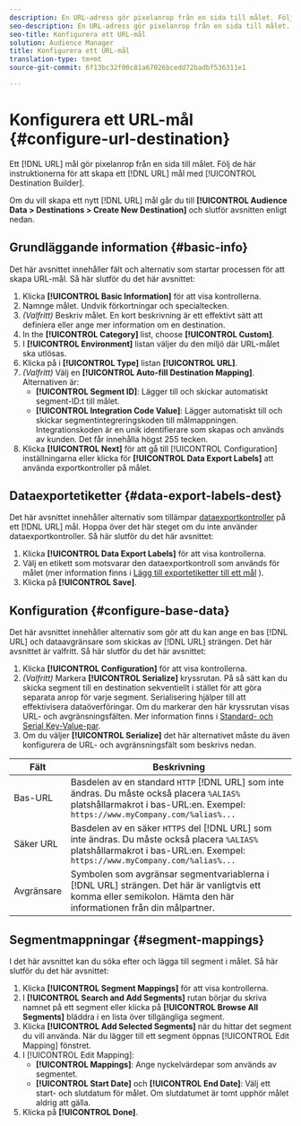 ```yaml
---
description: En URL-adress gör pixelanrop från en sida till målet. Följ de här instruktionerna för att skapa ett URL-mål med Destination Builder.
seo-description: En URL-adress gör pixelanrop från en sida till målet. Följ de här instruktionerna för att skapa ett URL-mål med Destination Builder.
seo-title: Konfigurera ett URL-mål
solution: Audience Manager
title: Konfigurera ett URL-mål
translation-type: tm+mt
source-git-commit: 6f13bc32f00c81a67026bcedd72badbf536311e1

---
```




# Konfigurera ett URL-mål {#configure-url-destination}

Ett [!DNL URL] mål gör pixelanrop från en sida till målet. Följ de här instruktionerna för att skapa ett [!DNL URL] mål med [!UICONTROL Destination Builder].

<!-- create-url-destination.xml -->

Om du vill skapa ett nytt [!DNL URL] mål går du till **[!UICONTROL Audience Data > Destinations > Create New Destination]** och slutför avsnitten enligt nedan.

## Grundläggande information {#basic-info}

Det här avsnittet innehåller fält och alternativ som startar processen för att skapa URL-mål. Så här slutför du det här avsnittet:

1. Klicka **[!UICONTROL Basic Information]** för att visa kontrollerna.
2. Namnge målet. Undvik förkortningar och specialtecken.
3. *(Valfritt)* Beskriv målet. En kort beskrivning är ett effektivt sätt att definiera eller ange mer information om en destination.
4. In the **[!UICONTROL Category]** list, choose **[!UICONTROL Custom]**.
5. I **[!UICONTROL Environment]** listan väljer du den miljö där URL-målet ska utlösas.
6. Klicka på i **[!UICONTROL Type]** listan **[!UICONTROL URL]**.
7. *(Valfritt)* Välj en **[!UICONTROL Auto-fill Destination Mapping]**. Alternativen är:
   * **[!UICONTROL Segment ID]**: Lägger till och skickar automatiskt segment-ID:t till målet.
   * **[!UICONTROL Integration Code Value]**: Lägger automatiskt till och skickar segmentintegreringskoden till målmappningen. Integrationskoden är en unik identifierare som skapas och används av kunden. Det får innehålla högst 255 tecken.
8. Klicka **[!UICONTROL Next]** för att gå till [!UICONTROL Configuration] inställningarna eller klicka för **[!UICONTROL Data Export Labels]** att använda exportkontroller på målet.

## Dataexportetiketter {#data-export-labels-dest}

Det här avsnittet innehåller alternativ som tillämpar [dataexportkontroller](../../features/data-export-controls.md) på ett [!DNL URL] mål. Hoppa över det här steget om du inte använder dataexportkontroller. Så här slutför du det här avsnittet:

1. Klicka **[!UICONTROL Data Export Labels]** för att visa kontrollerna.
2. Välj en etikett som motsvarar den dataexportkontroll som används för målet (mer information finns i [Lägg till exportetiketter till ett mål](/help/using/features/destinations/add-data-export-labels.md) ).
3. Klicka på **[!UICONTROL Save]**.

## Konfiguration {#configure-base-data}

Det här avsnittet innehåller alternativ som gör att du kan ange en bas [!DNL URL] och dataavgränsare som skickas av [!DNL URL] strängen. Det här avsnittet är valfritt. Så här slutför du det här avsnittet:

1. Klicka **[!UICONTROL Configuration]** för att visa kontrollerna.
1. *(Valfritt)* Markera **[!UICONTROL Serialize]** kryssrutan.
På så sätt kan du skicka segment till en destination sekventiellt i stället för att göra separata anrop för varje segment. Serialisering hjälper till att effektivisera dataöverföringar. Om du markerar den här kryssrutan visas URL- och avgränsningsfälten. Mer information finns i [Standard- och Serial Key-Value-par](../../features/destinations/key-value-pairs.md).
1. Om du väljer **[!UICONTROL Serialize]** det här alternativet måste du även konfigurera de URL- och avgränsningsfält som beskrivs nedan.

| Fält | Beskrivning |
|--- |--- |
| Bas-URL | Basdelen av en standard `HTTP` [!DNL URL] som inte ändras. Du måste också placera `%ALIAS%` platshållarmakrot [](../../features/destinations/destination-macros.md#destination-macros-defined) i bas-URL:en. Exempel: `https://www.myCompany.com/%alias%...` |
| Säker URL | Basdelen av en säker `HTTPS` del [!DNL URL] som inte ändras. Du måste också placera `%ALIAS%` platshållarmakrot [](../../features/destinations/destination-macros.md#destination-macros-defined) i bas-URL:en. Exempel: `https://www.myCompany.com/%alias%...` |
| Avgränsare | Symbolen som avgränsar segmentvariablerna i [!DNL URL] strängen. Det här är vanligtvis ett komma eller semikolon. Hämta den här informationen från din målpartner. |

## Segmentmappningar {#segment-mappings}

I det här avsnittet kan du söka efter och lägga till segment i målet. Så här slutför du det här avsnittet:

1. Klicka **[!UICONTROL Segment Mappings]** för att visa kontrollerna.
1. I **[!UICONTROL Search and Add Segments]** rutan börjar du skriva namnet på ett segment eller klicka på **[!UICONTROL Browse All Segments]** bläddra i en lista över tillgängliga segment.
1. Klicka **[!UICONTROL Add Selected Segments]** när du hittar det segment du vill använda. När du lägger till ett segment öppnas [!UICONTROL Edit Mapping] fönstret.
1. I [!UICONTROL Edit Mapping]:
   * **[!UICONTROL Mappings]**: Ange nyckelvärdepar som används av segmentet.
   * **[!UICONTROL Start Date]** och **[!UICONTROL End Date]**: Välj ett start- och slutdatum för målet. Om slutdatumet är tomt upphör målet aldrig att gälla.
1. Klicka på **[!UICONTROL Done]**.